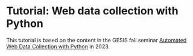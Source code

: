 # Tutorial: Web data collection with Python

This tutorial is based on the content in the GESIS fall seminar [Automated Web Data Collection with Python](https://training.gesis.org/?site=pDetails&child=full&pID=0x4693CE99CF9F4C0FB26F47EA79E611BA&subID=0x428CC87C985440C695B86BA777535CB4) in 2023.
